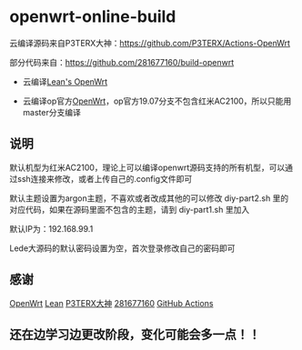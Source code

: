 # openwrt-online-build

云编译源码来自P3TERX大神：https://github.com/P3TERX/Actions-OpenWrt

部分代码来自：https://github.com/281677160/build-openwrt

- 云编译[Lean's OpenWrt](https://github.com/coolsnowwolf/lede)

- 云编译op官方[OpenWrt](https://github.com/openwrt/openwrt)，op官方19.07分支不包含红米AC2100，所以只能用master分支编译

## 说明

默认机型为红米AC2100，理论上可以编译openwrt源码支持的所有机型，可以通过ssh连接来修改，或者上传自己的.config文件即可

默认主题设置为argon主题，不喜欢或者改成其他的可以修改 diy-part2.sh 里的对应代码，如果在源码里面不包含的主题，请到 diy-part1.sh 里加入

默认IP为：192.168.99.1

Lede大源码的默认密码设置为空，首次登录修改自己的密码即可

## 感谢

[OpenWrt](https://github.com/openwrt/openwrt)
[Lean](https://github.com/coolsnowwolf/lede)
[P3TERX大神](https://github.com/P3TERX)
[281677160](https://github.com/281677160)
[GitHub Actions](https://github.com/features/actions)

## 还在边学习边更改阶段，变化可能会多一点！！
